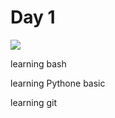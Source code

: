 # Day 1

![](https://cdn.analyticsvidhya.com/wp-content/uploads/2020/07/python-coding.jpg)

learning bash  

learning Pythone basic  

learning git  


